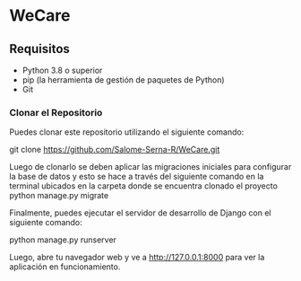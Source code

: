 # WeCare
## Requisitos

- Python 3.8 o superior
- pip (la herramienta de gestión de paquetes de Python)
- Git

### Clonar el Repositorio

Puedes clonar este repositorio utilizando el siguiente comando:

git clone https://github.com/Salome-Serna-R/WeCare.git


Luego de clonarlo se deben aplicar las migraciones iniciales para configurar la base de datos y esto se hace a través del siguiente comando en la terminal ubicados en la carpeta donde se encuentra clonado el proyecto
python manage.py migrate

Finalmente, puedes ejecutar el servidor de desarrollo de Django con el siguiente comando:

python manage.py runserver

Luego, abre tu navegador web y ve a http://127.0.0.1:8000 para ver la aplicación en funcionamiento.
